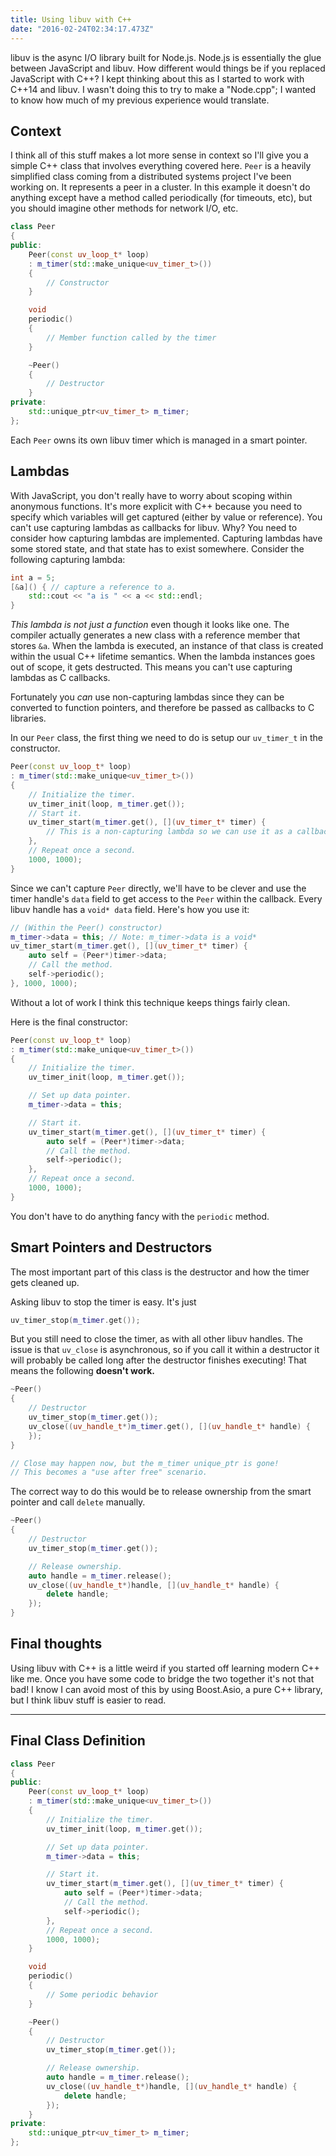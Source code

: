 ```yaml
---
title: Using libuv with C++
date: "2016-02-24T02:34:17.473Z"
---
```


libuv is the async I/O library built for Node.js. Node.js is essentially the glue between JavaScript
and libuv. How different would things be if you replaced JavaScript with C++? I kept thinking about
this as I started to work with C++14 and libuv. I wasn't doing this to try to make a "Node.cpp"; I
wanted to know how much of my previous experience would translate.

## Context

I think all of this stuff makes a lot more sense in context so I'll give you a simple C++ class
that involves everything covered here. `Peer` is a heavily simplified class coming from a
distributed systems project I've been working on. It represents a peer in a cluster. In this example
it doesn't do anything except have a method called periodically (for timeouts, etc), but you should
imagine other methods for network I/O, etc.

```c++
class Peer
{
public:
	Peer(const uv_loop_t* loop)
	: m_timer(std::make_unique<uv_timer_t>())
	{
		// Constructor
	}

	void
	periodic()
	{
		// Member function called by the timer
	}

	~Peer()
	{
		// Destructor
	}
private:
	std::unique_ptr<uv_timer_t> m_timer;
};
```

Each `Peer` owns its own libuv timer which is managed in a smart pointer.

## Lambdas

With JavaScript, you don't really have to worry about scoping within anonymous functions. It's more
explicit with C++ because you need to specify which variables will get captured (either by value or
reference). You can't use capturing lambdas as callbacks for libuv. Why? You need to consider how
capturing lambdas are implemented. Capturing lambdas have some stored state, and that state
has to exist somewhere. Consider the following capturing lambda:

```c++
int a = 5;
[&a]() { // capture a reference to a.
	std::cout << "a is " << a << std::endl;
}
```

*This lambda is not just a function* even though it looks like one. The compiler actually generates
a new class with a reference member that stores `&a`. When the lambda is executed, an instance of
that class is created within the usual C++ lifetime semantics. When the lambda instances goes out of
scope, it gets destructed. This means you can't use capturing lambdas as C callbacks.

Fortunately you *can* use non-capturing lambdas since they can be converted to function pointers,
and therefore be passed as callbacks to C libraries.

In our `Peer` class, the first thing we need to do is setup our `uv_timer_t` in the constructor.

```c++
Peer(const uv_loop_t* loop)
: m_timer(std::make_unique<uv_timer_t>())
{
	// Initialize the timer.
	uv_timer_init(loop, m_timer.get());
	// Start it.
	uv_timer_start(m_timer.get(), [](uv_timer_t* timer) {
		// This is a non-capturing lambda so we can use it as a callback.
	},
	// Repeat once a second.
	1000, 1000);
}
```

Since we can't capture `Peer` directly, we'll have to be clever and use the timer handle's `data`
field to get access to the `Peer` within the callback. Every libuv handle has a `void* data` field.
Here's how you use it:

```c++
// (Within the Peer() constructor)
m_timer->data = this; // Note: m_timer->data is a void*
uv_timer_start(m_timer.get(), [](uv_timer_t* timer) {
	auto self = (Peer*)timer->data;
	// Call the method.
	self->periodic();
}, 1000, 1000);
```

Without a lot of work I think this technique keeps things fairly clean.

Here is the final constructor:

```c++
Peer(const uv_loop_t* loop)
: m_timer(std::make_unique<uv_timer_t>())
{
	// Initialize the timer.
	uv_timer_init(loop, m_timer.get());

	// Set up data pointer.
	m_timer->data = this;

	// Start it.
	uv_timer_start(m_timer.get(), [](uv_timer_t* timer) {
		auto self = (Peer*)timer->data;
		// Call the method.
		self->periodic();
	},
	// Repeat once a second.
	1000, 1000);
}
```

You don't have to do anything fancy with the `periodic` method.

## Smart Pointers and Destructors

The most important part of this class is the destructor and how the timer gets cleaned up.

Asking libuv to stop the timer is easy. It's just

```c++
uv_timer_stop(m_timer.get());
```

But you still need to close the timer, as with all other libuv handles. The issue is that `uv_close`
is asynchronous, so if you call it within a destructor it will probably be called long after the
destructor finishes executing! That means the following **doesn't work.**

```c++
~Peer()
{
	// Destructor
	uv_timer_stop(m_timer.get());
	uv_close((uv_handle_t*)m_timer.get(), [](uv_handle_t* handle) {
	});
}

// Close may happen now, but the m_timer unique_ptr is gone!
// This becomes a "use after free" scenario.
```

The correct way to do this would be to release ownership from the smart pointer and call `delete`
manually.

```c++
~Peer()
{
	// Destructor
	uv_timer_stop(m_timer.get());

	// Release ownership.
	auto handle = m_timer.release();
	uv_close((uv_handle_t*)handle, [](uv_handle_t* handle) {
		delete handle;
	});
}
```

## Final thoughts

Using libuv with C++ is a little weird if you started off learning modern C++ like me. Once you have
some code to bridge the two together it's not that bad! I know I can avoid most of this by using
Boost.Asio, a pure C++ library, but I think libuv stuff is easier to read.

---

## Final Class Definition

```c++
class Peer
{
public:
	Peer(const uv_loop_t* loop)
	: m_timer(std::make_unique<uv_timer_t>())
	{
		// Initialize the timer.
		uv_timer_init(loop, m_timer.get());

		// Set up data pointer.
		m_timer->data = this;

		// Start it.
		uv_timer_start(m_timer.get(), [](uv_timer_t* timer) {
			auto self = (Peer*)timer->data;
			// Call the method.
			self->periodic();
		},
		// Repeat once a second.
		1000, 1000);
	}

	void
	periodic()
	{
		// Some periodic behavior
	}

	~Peer()
	{
		// Destructor
		uv_timer_stop(m_timer.get());

		// Release ownership.
		auto handle = m_timer.release();
		uv_close((uv_handle_t*)handle, [](uv_handle_t* handle) {
			delete handle;
		});
	}
private:
	std::unique_ptr<uv_timer_t> m_timer;
};
```
